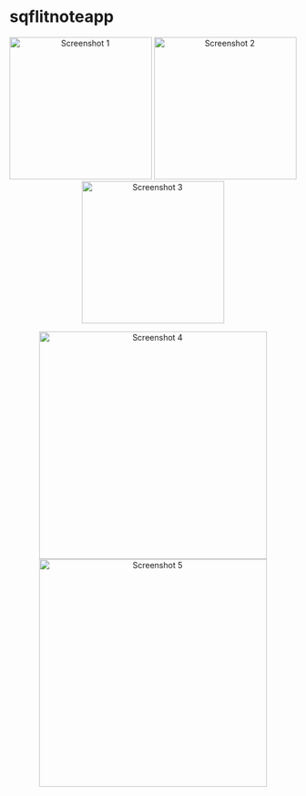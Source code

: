 # sqflitnoteapp

<p align="center">
  <img src="https://user-images.githubusercontent.com/115031668/235661448-7b89f60b-24b7-4082-bb18-6a7f37284dc0.png" width="250" alt="Screenshot 1">
  <img src="https://user-images.githubusercontent.com/115031668/235661451-37baba2e-4824-460f-8964-31764a7202fb.png" width="250" alt="Screenshot 2">
  <img src="https://user-images.githubusercontent.com/115031668/235661460-322d8873-c17b-45e2-bd34-2c898c4b3713.png" width="250" alt="Screenshot 3">
</p>
<p align="center">
  <img src="https://user-images.githubusercontent.com/115031668/235661467-b840029a-9ebc-4a67-9177-34f9810b99c9.png" width="400" alt="Screenshot 4">
  <img src="https://user-images.githubusercontent.com/115031668/235661480-a63273b9-d7c6-47a7-a8b5-0b926299588d.PNG" width="400" alt="Screenshot 5">
</p>
